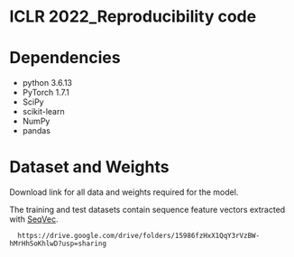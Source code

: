 # ICLR 2022_Reproducibility code
# Dependencies
+ python 3.6.13
+ PyTorch 1.7.1
+ SciPy
+ scikit-learn
+ NumPy
+ pandas

# Dataset and Weights
Download link for all data and weights required for the model.

The training and test datasets contain sequence feature vectors extracted with [SeqVec](https://github.com/rostlab/SeqVec).
```
  https://drive.google.com/drive/folders/15986fzHxX1QqY3rVzBW-hMrHhSoKhlwD?usp=sharing
```

